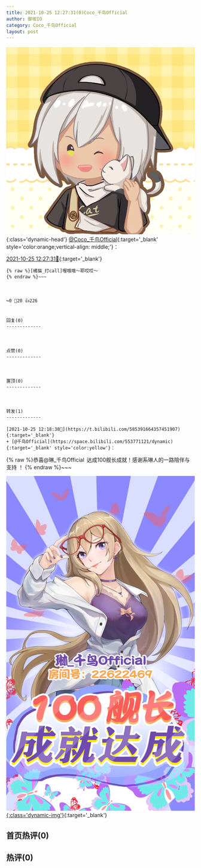 ```yaml
---
title: 2021-10-25 12:27:31(0)Coco_千鸟Official
author: 御坂IO
category: Coco_千鸟Official
layout: post
---
```


![img](/images/85e485bc0dbd0cde4d15f24d7cffe9704618ad10.jpg){:class='dynamic-head'}
[@Coco_千鸟Official](https://space.bilibili.com/1891728206/dynamic){:target='_blank' style='color:orange;vertical-align: middle;'}：

[2021-10-25 12:27:31🔗](https://t.bilibili.com/585393953570850908){:target='_blank'}

~~~
{% raw %}[橘猫_打call]喔哦哦～耶哎哎～
{% endraw %}~~~



↪️0 💬20 👍226


回复(0)
-------------



点赞(0)
-------------



置顶(0)
-------------



转发(1)
-------------

[2021-10-25 12:18:38🔗](https://t.bilibili.com/585391664357451907){:target='_blank'}
+ [@千鸟Official](https://space.bilibili.com/553771121/dynamic){:target='_blank' style='color:yellow'}：
~~~
{% raw %}恭喜@琳_千鸟Official 达成100舰长成就！感谢系琳人的一路陪伴与支持 ！ 
{% endraw %}~~~


[![img](/images/f2167155d5851d97414a559ab4903ab118196451.jpg){:class='dynamic-img'}](/images/f2167155d5851d97414a559ab4903ab118196451.jpg){:target='_blank'}




首页热评(0)
-------------



热评(0)
-------------



